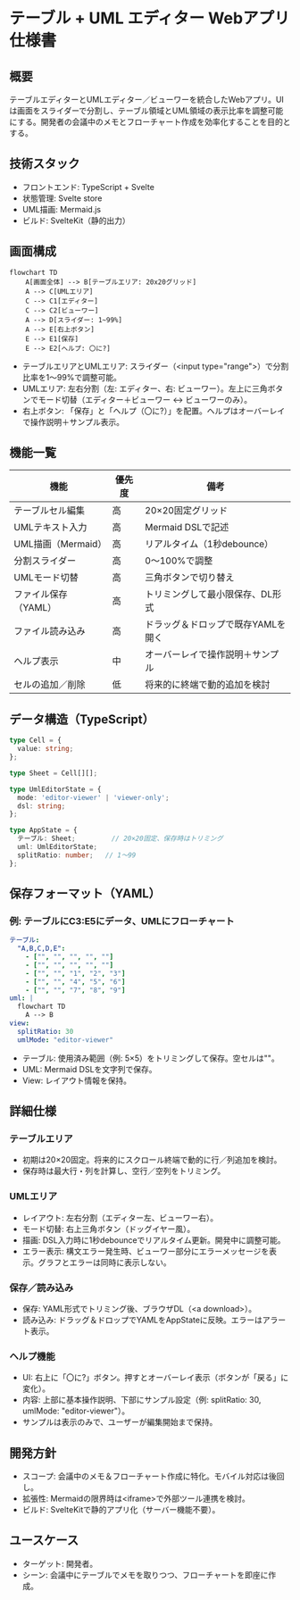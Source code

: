 # テーブル + UML エディター Webアプリ仕様書

## 概要

テーブルエディターとUMLエディター／ビューワーを統合したWebアプリ。UIは画面をスライダーで分割し、テーブル領域とUML領域の表示比率を調整可能にする。開発者の会議中のメモとフローチャート作成を効率化することを目的とする。

## 技術スタック

- フロントエンド: TypeScript + Svelte
- 状態管理: Svelte store
- UML描画: Mermaid.js
- ビルド: SvelteKit（静的出力）

## 画面構成

```mermaid
flowchart TD
    A[画面全体] --> B[テーブルエリア: 20x20グリッド]
    A --> C[UMLエリア]
    C --> C1[エディター]
    C --> C2[ビューワー]
    A --> D[スライダー: 1~99%]
    A --> E[右上ボタン]
    E --> E1[保存]
    E --> E2[ヘルプ: 〇に?]
```

- テーブルエリアとUMLエリア: スライダー（\<input type="range">）で分割比率を1〜99%で調整可能。
- UMLエリア: 左右分割（左: エディター、右: ビューワー）。左上に三角ボタンでモード切替（エディター＋ビューワー ↔ ビューワーのみ）。
- 右上ボタン: 「保存」と「ヘルプ（〇に?）」を配置。ヘルプはオーバーレイで操作説明＋サンプル表示。

## 機能一覧

|機能|優先度|備考|
|---|---|---|
|テーブルセル編集|高|20×20固定グリッド|
|UMLテキスト入力|高|Mermaid DSLで記述|
|UML描画（Mermaid）|高|リアルタイム（1秒debounce）|
|分割スライダー|高|0〜100%で調整|
|UMLモード切替|高|三角ボタンで切り替え|
|ファイル保存（YAML）|高|トリミングして最小限保存、DL形式|
|ファイル読み込み|高|ドラッグ＆ドロップで既存YAMLを開く|
|ヘルプ表示|中|オーバーレイで操作説明＋サンプル|
|セルの追加／削除|低|将来的に終端で動的追加を検討|

## データ構造（TypeScript）

```ts
type Cell = {
  value: string;
};

type Sheet = Cell[][];

type UmlEditorState = {
  mode: 'editor-viewer' | 'viewer-only';
  dsl: string;
};

type AppState = {
  テーブル: Sheet;         // 20×20固定、保存時はトリミング
  uml: UmlEditorState;
  splitRatio: number;   // 1〜99
};
```

## 保存フォーマット（YAML）

### 例: テーブルにC3:E5にデータ、UMLにフローチャート

```yaml
テーブル:
  "A,B,C,D,E":
    - ["", "", "", "", ""]
    - ["", "", "", "", ""]
    - ["", "", "1", "2", "3"]
    - ["", "", "4", "5", "6"]
    - ["", "", "7", "8", "9"]
uml: |
  flowchart TD
    A --> B
view:
  splitRatio: 30
  umlMode: "editor-viewer"
```

- テーブル: 使用済み範囲（例: 5×5）をトリミングして保存。空セルは""。
- UML: Mermaid DSLを文字列で保存。
- View: レイアウト情報を保持。

## 詳細仕様

### テーブルエリア

- 初期は20×20固定。将来的にスクロール終端で動的に行／列追加を検討。
- 保存時は最大行・列を計算し、空行／空列をトリミング。

### UMLエリア

- レイアウト: 左右分割（エディター左、ビューワー右）。
- モード切替: 右上三角ボタン（ドッグイヤー風）。
- 描画: DSL入力時に1秒debounceでリアルタイム更新。開発中に調整可能。
- エラー表示: 構文エラー発生時、ビューワー部分にエラーメッセージを表示。グラフとエラーは同時に表示しない。

### 保存／読み込み

- 保存: YAML形式でトリミング後、ブラウザDL（\<a download>）。
- 読み込み: ドラッグ＆ドロップでYAMLをAppStateに反映。エラーはアラート表示。

### ヘルプ機能

- UI: 右上に「〇に?」ボタン。押すとオーバーレイ表示（ボタンが「戻る」に変化）。
- 内容: 上部に基本操作説明、下部にサンプル設定（例: splitRatio: 30, umlMode: "editor-viewer"）。
- サンプルは表示のみで、ユーザーが編集開始まで保持。

## 開発方針

- スコープ: 会議中のメモ＆フローチャート作成に特化。モバイル対応は後回し。
- 拡張性: Mermaidの限界時は\<iframe>で外部ツール連携を検討。
- ビルド: SvelteKitで静的アプリ化（サーバー機能不要）。

## ユースケース

- ターゲット: 開発者。
- シーン: 会議中にテーブルでメモを取りつつ、フローチャートを即座に作成。

